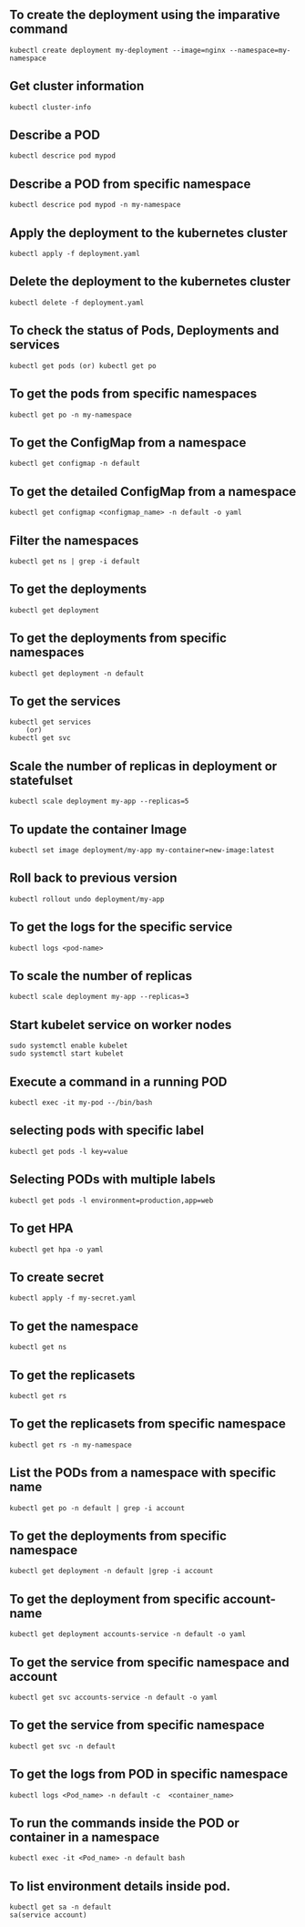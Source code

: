 ## To create the deployment using the imparative command
```
kubectl create deployment my-deployment --image=nginx --namespace=my-namespace
```
## Get cluster information
```
kubectl cluster-info
```
## Describe a POD
```
kubectl descrice pod mypod
```
## Describe a POD from specific namespace
```
kubectl descrice pod mypod -n my-namespace
```
## Apply the deployment to the kubernetes cluster
```
kubectl apply -f deployment.yaml
```
## Delete the deployment to the kubernetes cluster
```
kubectl delete -f deployment.yaml
```
## To check the status of Pods, Deployments and services
```
kubectl get pods (or) kubectl get po
```
## To get the pods from specific namespaces
```
kubectl get po -n my-namespace
```
## To get the ConfigMap from a namespace
```
kubectl get configmap -n default
```
## To get the detailed ConfigMap from a namespace
```
kubectl get configmap <configmap_name> -n default -o yaml
```
## Filter the namespaces
```
kubectl get ns | grep -i default
```
## To get the deployments
```
kubectl get deployment
```
## To get the deployments from specific namespaces
```
kubectl get deployment -n default
```
## To get the services
```
kubectl get services
    (or)
kubectl get svc
```
## Scale the number of replicas in deployment or statefulset
```
kubectl scale deployment my-app --replicas=5
```
## To update the container Image
```
kubectl set image deployment/my-app my-container=new-image:latest
```
## Roll back to previous version
```
kubectl rollout undo deployment/my-app
```
## To get the logs for the specific service
```
kubectl logs <pod-name>
```
## To scale the number of replicas
```
kubectl scale deployment my-app --replicas=3
```
## Start kubelet service on worker nodes
```
sudo systemctl enable kubelet
sudo systemctl start kubelet
```
## Execute a command in a running POD
```
kubectl exec -it my-pod --/bin/bash
```
## selecting pods with specific label
```
kubectl get pods -l key=value
```
## Selecting PODs with multiple labels
```
kubectl get pods -l environment=production,app=web
```
## To get HPA
```
kubectl get hpa -o yaml
```
## To create secret
```
kubectl apply -f my-secret.yaml
```
## To get the namespace
```
kubectl get ns
```
## To get the replicasets
```
kubectl get rs
```

## To get the replicasets from specific namespace
```
kubectl get rs -n my-namespace
```
## List the PODs from a namespace with specific name
```
kubectl get po -n default | grep -i account
```
## To get the deployments from specific namespace 
```
kubectl get deployment -n default |grep -i account
```
## To get the deployment from specific account-name
```
kubectl get deployment accounts-service -n default -o yaml
```
## To get the service from specific namespace and account
```
kubectl get svc accounts-service -n default -o yaml
```
## To get the service from specific namespace
```
kubectl get svc -n default
```
## To get the logs from POD in specific namespace
```
kubectl logs <Pod_name> -n default -c  <container_name>
```
## To run the commands inside the POD or container in a namespace
```
kubectl exec -it <Pod_name> -n default bash
```
## To list environment details inside pod.
```
kubectl get sa -n default
sa(service account)
```